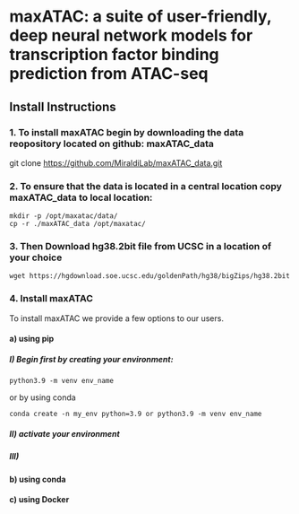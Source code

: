 # maxATAC: a suite of user-friendly, deep neural network models for transcription factor binding prediction from ATAC-seq

## Install Instructions

### 1. To install maxATAC begin by downloading the data reopository located on github: maxATAC_data
 git clone https://github.com/MiraldiLab/maxATAC_data.git

### 2. To ensure that the data is located in a central location copy maxATAC_data to local location:

```
mkdir -p /opt/maxatac/data/
cp -r ./maxATAC_data /opt/maxatac/
```

### 3. Then Download hg38.2bit file from UCSC in a location of your choice

```
wget https://hgdownload.soe.ucsc.edu/goldenPath/hg38/bigZips/hg38.2bit
```

### 4. Install maxATAC

To install maxATAC we provide a few options to our users.

#### a) using pip

##### I) Begin first by creating your environment:

```
python3.9 -m venv env_name
```
or by using conda 
```
conda create -n my_env python=3.9 or python3.9 -m venv env_name
```

##### II) activate your environment

##### III) 

#### b) using conda


#### c) using Docker




